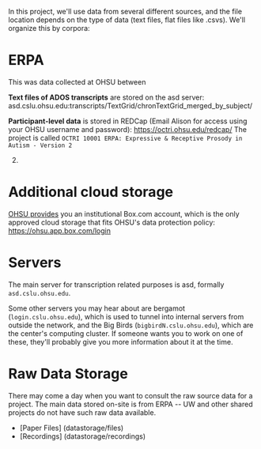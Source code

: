 In this project, we'll use data from several different sources, and the file location depends on the type of data (text files, flat files like .csvs). We'll organize this by corpora:

# ERPA

This was data collected at OHSU between 

**Text files of ADOS transcripts** are stored on the asd server: asd.cslu.ohsu.edu:transcripts/TextGrid/chronTextGrid_merged_by_subject/

**Participant-level data** is stored in REDCap (Email Alison for access using your OHSU username and password): https://octri.ohsu.edu/redcap/
The project is called `OCTRI 10001 ERPA: Expressive & Receptive Prosody in Autism - Version 2`

2.

# Additional cloud storage

[OHSU provides](http://www.ohsu.edu/blogs/researchnews/2014/08/05/cloud-storage-now-available-for-ohsu-researchers/) you an institutional Box.com account, which is the only approved cloud storage that fits OHSU's data protection policy: https://ohsu.app.box.com/login

# Servers

The main server for transcription related purposes is asd, formally `asd.cslu.ohsu.edu`.

Some other servers you may hear about are bergamot (`login.cslu.ohsu.edu`), which is used to tunnel into internal servers from outside the network, and the Big Birds (`bigbirdN.cslu.ohsu.edu`), which are the center's computing cluster.  If someone wants you to work on one of these, they'll probably give you more information about it at the time.

# Raw Data Storage

There may come a day when you want to consult the raw source data for a project. The main data stored on-site is from ERPA -- UW and other shared projects do not have such raw data available.

* [Paper Files] (datastorage/files)
* [Recordings] (datastorage/recordings)